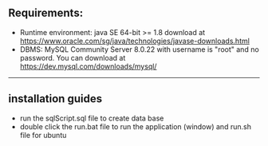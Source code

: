 ## Requirements:
- Runtime environment: java SE 64-bit >= 1.8 download at https://www.oracle.com/sg/java/technologies/javase-downloads.html
- DBMS: MySQL Community Server 8.0.22 with username is "root" and no password. You can download at https://dev.mysql.com/downloads/mysql/ 

--- 

## installation guides
- run the sqlScript.sql file to create data base 
- double click the run.bat file to run the application (window) and run.sh file for ubuntu
